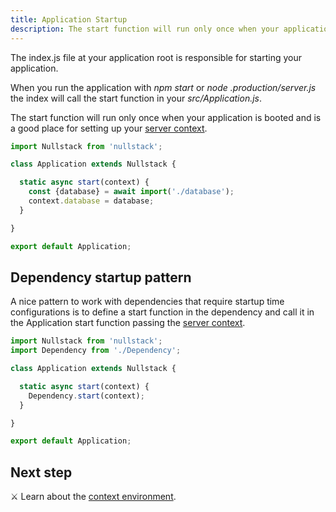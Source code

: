 ```yaml
---
title: Application Startup
description: The start function will run only once when your application is booted and is a good place for setting up your server context
---
```


The index.js file at your application root is responsible for starting your application.

When you run the application with *npm start* or *node .production/server.js* the index will call the start function in your *src/Application.js*.

The start function will run only once when your application is booted and is a good place for setting up your [server context](/context).

```jsx
import Nullstack from 'nullstack';

class Application extends Nullstack {

  static async start(context) {
    const {database} = await import('./database');
    context.database = database;
  }

}

export default Application;
```

## Dependency startup pattern

A nice pattern to work with dependencies that require startup time configurations is to define a start function in the dependency and call it in the Application start function passing the [server context](/context).

```jsx
import Nullstack from 'nullstack';
import Dependency from './Dependency';

class Application extends Nullstack {

  static async start(context) {
    Dependency.start(context);
  }

}

export default Application;
```

## Next step

⚔ Learn about the [context environment](/context-environment).